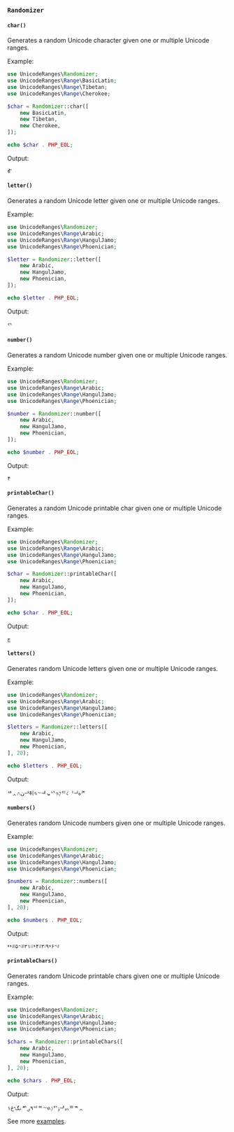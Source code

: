 ### `Randomizer`

#### `char()`

Generates a random Unicode character given one or multiple Unicode ranges.

Example:

```php
use UnicodeRanges\Randomizer;
use UnicodeRanges\Range\BasicLatin;
use UnicodeRanges\Range\Tibetan;
use UnicodeRanges\Range\Cherokee;

$char = Randomizer::char([
    new BasicLatin,
    new Tibetan,
    new Cherokee,
]);

echo $char . PHP_EOL;
```

Output:

    Ꮉ

#### `letter()`

Generates a random Unicode letter given one or multiple Unicode ranges.

Example:

```php
use UnicodeRanges\Randomizer;
use UnicodeRanges\Range\Arabic;
use UnicodeRanges\Range\HangulJamo;
use UnicodeRanges\Range\Phoenician;

$letter = Randomizer::letter([
    new Arabic,
    new HangulJamo,
    new Phoenician,
]);

echo $letter . PHP_EOL;
```

Output:

    ᄗ

#### `number()`

Generates a random Unicode number given one or multiple Unicode ranges.

Example:

```php
use UnicodeRanges\Randomizer;
use UnicodeRanges\Range\Arabic;
use UnicodeRanges\Range\HangulJamo;
use UnicodeRanges\Range\Phoenician;

$number = Randomizer::number([
    new Arabic,
    new HangulJamo,
    new Phoenician,
]);

echo $number . PHP_EOL;
```

Output:

    ۴

#### `printableChar()`

Generates a random Unicode printable char given one or multiple Unicode ranges.

Example:

```php
use UnicodeRanges\Randomizer;
use UnicodeRanges\Range\Arabic;
use UnicodeRanges\Range\HangulJamo;
use UnicodeRanges\Range\Phoenician;

$char = Randomizer::printableChar([
    new Arabic,
    new HangulJamo,
    new Phoenician,
]);

echo $char . PHP_EOL;
```

Output:

    چ

#### `letters()`

Generates random Unicode letters given one or multiple Unicode ranges.

Example:

```php
use UnicodeRanges\Randomizer;
use UnicodeRanges\Range\Arabic;
use UnicodeRanges\Range\HangulJamo;
use UnicodeRanges\Range\Phoenician;

$letters = Randomizer::letters([
    new Arabic,
    new HangulJamo,
    new Phoenician,
], 20);

echo $letters . PHP_EOL;
```

Output:

    ᄺᆺڽ𐤂ᆉᅔᅱ𐤆𐤄ᅰᇼᄓ𐤊𐤄ᄃ𐤋ᆝᆛەᅎ

#### `numbers()`

Generates random Unicode numbers given one or multiple Unicode ranges.

Example:

```php
use UnicodeRanges\Randomizer;
use UnicodeRanges\Range\Arabic;
use UnicodeRanges\Range\HangulJamo;
use UnicodeRanges\Range\Phoenician;

$numbers = Randomizer::numbers([
    new Arabic,
    new HangulJamo,
    new Phoenician,
], 20);

echo $numbers . PHP_EOL;
```

Output:

    𐤚𐤙۶𐤘٩𐤖۳𐤚۴𐤘𐤖𐤖٣۱𐤛𐤙۵𐤛𐤘𐤘

#### `printableChars()`

Generates random Unicode printable chars given one or multiple Unicode ranges.

Example:

```php
use UnicodeRanges\Randomizer;
use UnicodeRanges\Range\Arabic;
use UnicodeRanges\Range\HangulJamo;
use UnicodeRanges\Range\Phoenician;

$chars = Randomizer::printableChars([
    new Arabic,
    new HangulJamo,
    new Phoenician,
], 20);

echo $chars . PHP_EOL;
```

Output:

    ۱نگ𐤏ځᄳ٩ؠᄕᅂ𐤍𐤇𐤆ᅁۊᆤᇚᄒᅕᆺ

See more [examples](https://github.com/programarivm/unicode-ranges/blob/master/tests/RandomizerTest.php).

